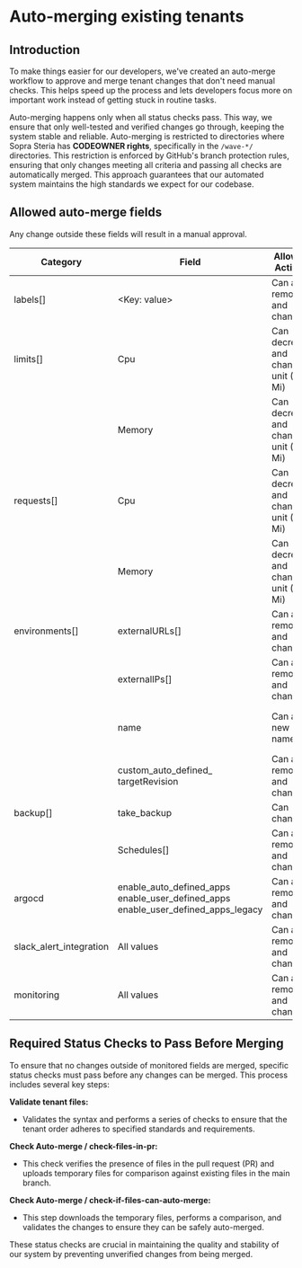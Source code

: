 # Auto-merging existing tenants

## Introduction

To make things easier for our developers, we've created an auto-merge workflow to approve and merge tenant changes that don't need manual checks. This helps speed up the process and lets developers focus more on important work instead of getting stuck in routine tasks. 

Auto-merging happens only when all status checks pass. This way, we ensure that only well-tested and verified changes go through, keeping the system stable and reliable. Auto-merging is restricted to directories where Sopra Steria has **CODEOWNER rights**, specifically in the `/wave-*/` directories. This restriction is enforced by GitHub's branch protection rules, ensuring that only changes meeting all criteria and passing all checks are automatically merged. This approach guarantees that our automated system maintains the high standards we expect for our codebase.

## Allowed auto-merge fields

Any change outside these fields will result in a manual approval.

| **Category**      | **Field**                                   | **Allowed Actions**                     | **Restrictions**               |
|-------------------|---------------------------------------------|-----------------------------------------|--------------------------------|
| labels[]          | <Key: value>                               | Can add, remove and change              |                                |
| limits[]          | Cpu                                         | Can decrease and change unit (Gi - Mi)  | Cannot increase<br>Cannot remove unit |
|                   | Memory                                      | Can decrease and change unit (Gi - Mi)  | Cannot increase<br>Cannot remove unit |
| requests[]        | Cpu                                         | Can decrease and change unit (Gi - Mi)  | Cannot increase<br>Cannot remove unit |
|                   | Memory                                      | Can decrease and change unit (Gi - Mi)  | Cannot increase<br>Cannot remove unit |
| environments[]    | externalURLs[]                             | Can add, remove and change              |                                |
|                   | externalIPs[]                              | Can add, remove and change              |                                |
|                   | name                                        | Can add new name                        | Cannot change or delete existing |
|                   | custom_auto_defined_<br>targetRevision         | Can add, remove and change              |                                |
| backup[]          | take_backup                                | Can change                              |                                |
|                   | Schedules[]                                | Can add, remove and change              |                                |
| argocd           | enable_auto_defined_apps<br>enable_user_defined_apps<br>enable_user_defined_apps_legacy                                | Can add, remove and change              |                                |
| slack_alert_integration             | All values                                 | Can add, remove and change              |                                |
| monitoring        | All values                                 | Can add, remove and change              |                                |


## Required Status Checks to Pass Before Merging
To ensure that no changes outside of monitored fields are merged, specific status checks must pass before any changes can be merged. This process includes several key steps:

**Validate tenant files:** 

- Validates the syntax and performs a series of checks to ensure that the tenant order adheres to specified standards and requirements.

**Check Auto-merge / check-files-in-pr:** 

- This check verifies the presence of files in the pull request (PR) and uploads temporary files for comparison against existing files in the main branch.

**Check Auto-merge / check-if-files-can-auto-merge:**

- This step downloads the temporary files, performs a comparison, and validates the changes to ensure they can be safely auto-merged.

These status checks are crucial in maintaining the quality and stability of our system by preventing unverified changes from being merged.
